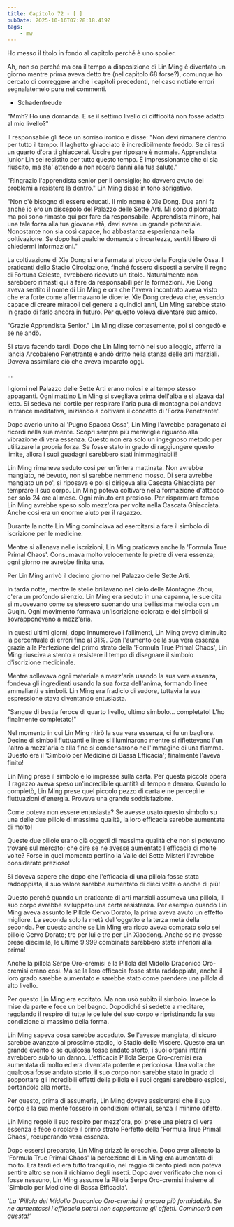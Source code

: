 ```yaml
---
title: Capitolo 72 - [ ]
pubDate: 2025-10-16T07:28:18.419Z
tags:
    - mw
---
```



Ho messo il titolo in fondo al capitolo perché è uno spoiler.


Ah, non so perché ma ora il tempo a disposizione di Lin Ming è diventato un giorno mentre prima aveva detto tre (nel capitolo 68 forse?), comunque ho cercato di correggere anche i capitoli precedenti, nel caso notiate errori segnalatemelo pure nei commenti.</em>


- Schadenfreude


"Mmh? Ho una domanda. E se il settimo livello di difficoltà non fosse adatto al mio livello?"


Il responsabile gli fece un sorriso ironico e disse: "Non devi rimanere dentro per tutto il tempo. Il laghetto ghiacciato è incredibilmente freddo. Se ci resti un quarto d'ora ti ghiaccerai. Uscire per riposare è normale.
Apprendista junior Lin sei resistito per tutto questo tempo. È impressionante che ci sia riuscito, ma sta' attendo a non recare danni alla tua salute."


"Ringrazio l'apprendista senior per il consiglio; ho davvero avuto dei problemi a resistere là dentro." Lin Ming disse in tono sbrigativo.


"Non c'è bisogno di essere educati. Il mio nome è Xie Dong. Due anni fa anche io ero un discepolo del Palazzo delle Sette Arti. Mi sono diplomato ma poi sono rimasto qui per fare da responsabile. Apprendista minore, hai una tale forza alla tua giovane età, devi avere un grande potenziale. Nonostante non sia così capace, ho abbastanza esperienza nella coltivazione. Se dopo hai qualche domanda o incertezza, sentiti libero di chiedermi informazioni."


La coltivazione di Xie Dong si era fermata al picco della Forgia delle Ossa. I praticanti dello Stadio Circolazione, finché fossero disposti a servire il regno di Fortuna Celeste, avrebbero ricevuto un titolo. Naturalmente non sarebbero rimasti qui a fare da responsabili per le formazioni. Xie Dong aveva sentito il nome di Lin Ming e ora che l'aveva incontrato aveva visto che era forte come affermavano le dicerie. Xie Dong credeva che, essendo capace di creare miracoli del genere a quindici anni, Lin Ming sarebbe stato in grado di farlo ancora in futuro. Per questo voleva diventare suo amico.


"Grazie Apprendista Senior." Lin Ming disse cortesemente, poi si congedò e se ne andò.


Si stava facendo tardi. Dopo che Lin Ming tornò nel suo alloggio, afferrò la lancia Arcobaleno Penetrante e andò dritto nella stanza delle arti marziali. Doveva assimilare ciò che aveva imparato oggi.


...


I giorni nel Palazzo delle Sette Arti erano noiosi e al tempo stesso appaganti. Ogni mattino Lin Ming si svegliava prima dell'alba e si alzava dal letto. Si sedeva nel cortile per respirare l'aria pura di montagna poi andava in trance meditativa, iniziando a coltivare il concetto di 'Forza Penetrante'.


Dopo averlo unito al 'Pugno Spacca Ossa', Lin Ming l'avrebbe paragonato ai ricordi nella sua mente. Scoprì sempre più meraviglie riguardo alla vibrazione di vera essenza.
Questo non era solo un ingegnoso metodo per utilizzare la propria forza. Se fosse stato in grado di raggiungere questo limite, allora i suoi guadagni sarebbero stati inimmaginabili!


Lin Ming rimaneva seduto così per un'intera mattinata. Non avrebbe mangiato, né bevuto, non si sarebbe nemmeno mosso. Di sera avrebbe mangiato un po', si riposava e poi si dirigeva alla Cascata Ghiacciata per temprare il suo corpo. Lin Ming poteva coltivare nella formazione d'attacco per solo 24 ore al mese. Ogni minuto era prezioso. Per risparmiare tempo Lin Ming avrebbe speso solo mezz'ora per volta nella Cascata Ghiacciata.
Anche così era un enorme aiuto per il ragazzo.


Durante la notte Lin Ming cominciava ad esercitarsi a fare il simbolo di iscrizione per le medicine.


Mentre si allenava nelle iscrizioni, Lin Ming praticava anche la 'Formula True Primal Chaos'. Consumava molto velocemente le pietre di vera essenza; ogni giorno ne avrebbe finita una.


Per Lin Ming arrivò il decimo giorno nel Palazzo delle Sette Arti.


In tarda notte, mentre le stelle brillavano nel cielo delle Montagne Zhou, c'era un profondo silenzio. Lin Ming era seduto in una capanna, le sue dita si muovevano come se stessero suonando una bellissima melodia con un Guqin. Ogni movimento formava un'iscrizione colorata e dei simboli si sovrapponevano a mezz'aria.


In questi ultimi giorni, dopo innumerevoli fallimenti, Lin Ming aveva diminuito la percentuale di errori fino al 31%. Con l'aumento della sua vera essenza grazie alla Perfezione del primo strato della 'Formula True Primal Chaos', Lin Ming riusciva a stento a resistere il tempo di disegnare il simbolo d'iscrizione medicinale.


Mentre sollevava ogni materiale a mezz'aria usando la sua vera essenza, fondeva gli ingredienti usando la sua forza dell'anima, formando linee ammalianti e simboli. Lin Ming era fradicio di sudore, tuttavia la sua espressione stava diventando entusiasta.


"Sangue di bestia feroce di quarto livello, ultimo simbolo... completato! L'ho finalmente completato!"


Nel momento in cui Lin Ming ritirò la sua vera essenza, ci fu un bagliore. Decine di simboli fluttuanti e linee si illuminarono mentre si riflettevano l'un l'altro a mezz'aria e alla fine si condensarono nell'immagine di una fiamma. Questo era il 'Simbolo per Medicine di Bassa Efficacia'; finalmente l'aveva finito!


Lin Ming prese il simbolo e lo impresse sulla carta. Per questa piccola opera il ragazzo aveva speso un'incredibile quantità di tempo e denaro. Quando lo completò, Lin Ming prese quel piccolo pezzo di carta e ne percepì le fluttuazioni d'energia. Provava una grande soddisfazione.


Come poteva non essere entusiasta? Se avesse usato questo simbolo su una delle due pillole di massima qualità, la loro efficacia sarebbe aumentata di molto!


Queste due pillole erano già oggetti di massima qualità che non si potevano trovare sul mercato; che dire se ne avesse aumentato l'efficacia di molte volte? Forse in quel momento perfino la Valle dei Sette Misteri l'avrebbe considerato prezioso!


Si doveva sapere che dopo che l'efficacia di una pillola fosse stata raddoppiata, il suo valore sarebbe aumentato di dieci volte o anche di più!


Questo perché quando un praticante di arti marziali assumeva una pillola, il suo corpo avrebbe sviluppato una certa resistenza. Per esempio quando Lin Ming aveva assunto le Pillole Cervo Dorato, la prima aveva avuto un effetto migliore. La seconda solo la metà dell'oggetto e la terza metà della seconda. Per questo anche se Lin Ming era ricco aveva comprato solo sei pillole Cervo Dorato; tre per lui e tre per Lin Xiaodong.
Anche se ne avesse prese diecimila, le ultime 9.999 combinate sarebbero state inferiori alla prima!


Anche la pillola Serpe Oro-cremisi e la Pillola del Midollo Draconico Oro-cremisi erano così. Ma se la loro efficacia fosse stata raddoppiata, anche il loro grado sarebbe aumentato e sarebbe stato come prendere una pillola di alto livello.


Per questo Lin Ming era eccitato. Ma non usò subito il simbolo. Invece lo mise da parte e fece un bel bagno. Dopodiché si sedette a meditare, regolando il respiro di tutte le cellule del suo corpo e ripristinando la sua condizione al massimo della forma.


Lin Ming sapeva cosa sarebbe accaduto. Se l'avesse mangiata, di sicuro sarebbe avanzato al prossimo stadio, lo Stadio delle Viscere. Questo era un grande evento e se qualcosa fosse andato storto, i suoi organi interni avrebbero subito un danno. L'efficacia Pillola Serpe Oro-cremisi era aumentata di molto ed era diventata potente e pericolosa. Una volta che qualcosa fosse andato storto, il suo corpo non sarebbe stato in grado di sopportare gli incredibili effetti della pillola e i suoi organi sarebbero esplosi, portandolo alla morte.


Per questo, prima di assumerla, Lin Ming doveva assicurarsi che il suo corpo e la sua mente fossero in condizioni ottimali, senza il minimo difetto.


Lin Ming regolò il suo respiro per mezz'ora, poi prese una pietra di vera essenza e fece circolare il primo strato Perfetto della 'Formula True Primal Chaos', recuperando vera essenza.


Dopo essersi preparato, Lin Ming drizzò le orecchie. Dopo aver allenato la 'Formula True Primal Chaos' la percezione di Lin Ming era aumentata di molto.
Era tardi ed era tutto tranquillo, nel raggio di cento piedi non poteva sentire altro se non il richiamo degli insetti. Dopo aver verificato che non ci fosse nessuno, Lin Ming assunse la Pillola Serpe Oro-cremisi insieme al 'Simbolo per Medicine di Bassa Efficacia'.


<em>'La 'Pillola del Midollo Draconico Oro-cremisi è ancora più formidabile. Se ne aumentassi l'efficacia potrei non sopportarne gli effetti. Comincerò con questa!'</em>



